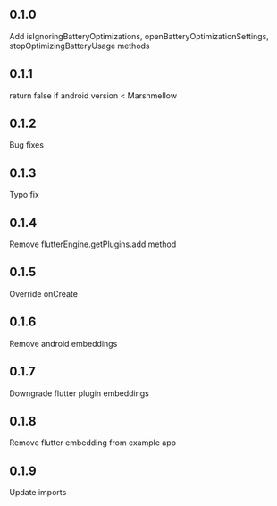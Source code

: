 ## 0.1.0
Add isIgnoringBatteryOptimizations, openBatteryOptimizationSettings, stopOptimizingBatteryUsage methods
## 0.1.1
return false if android version < Marshmellow
## 0.1.2
Bug fixes
## 0.1.3
Typo fix
## 0.1.4
Remove flutterEngine.getPlugins.add method
## 0.1.5
Override onCreate
## 0.1.6
Remove android embeddings
## 0.1.7
Downgrade flutter plugin embeddings
## 0.1.8
Remove flutter embedding from example app
## 0.1.9
Update imports